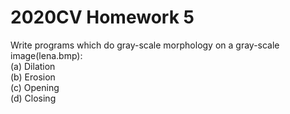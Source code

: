 # 2020CV Homework 5

Write programs which do gray-scale morphology on a gray-scale image(lena.bmp):<br>
(a) Dilation<br>
(b) Erosion<br>
(c) Opening<br>
(d) Closing<br>
